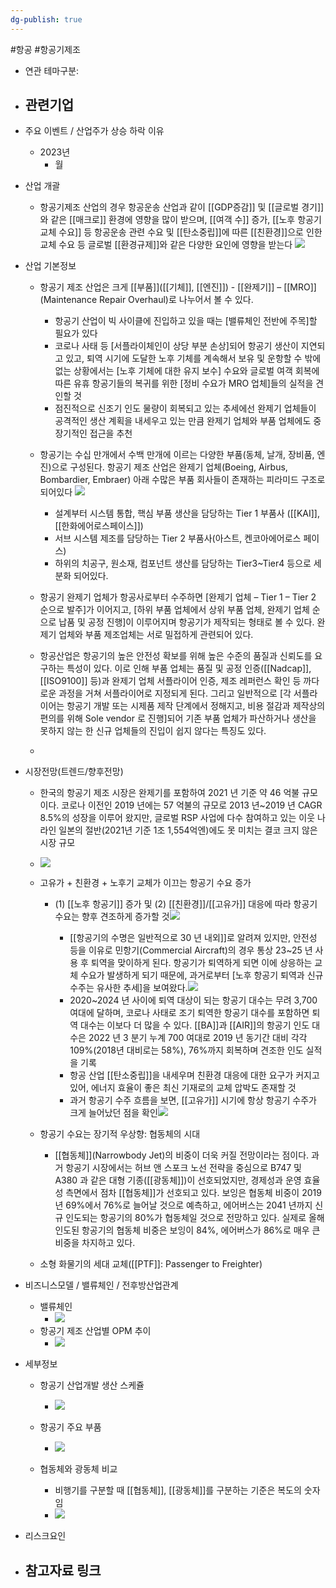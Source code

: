 ```yaml
---
dg-publish: true
---
```

#항공 #항공기제조



- 연관 테마구분: 




- 관련기업
	- 




- 주요 이벤트 / 산업주가 상승 하락 이유
	- 2023년
		- 월





- 산업 개괄
	- 항공기제조 산업의 경우 항공운송 산업과 같이 [[GDP증감]] 및 [[글로벌 경기]]와 같은 [[매크로]] 환경에 영향을 많이 받으며, [[여객 수]] 증가, [[노후 항공기 교체 수요]] 등 항공운송 관련 수요 및 [[탄소중립]]에 따른 [[친환경]]으로 인한 교체 수요 등 글로벌 [[환경규제]]와 같은 다양한 요인에 영향을 받는다  ![](https://i.imgur.com/ahnAF1o.png)




- 산업 기본정보
	- 항공기 제조 산업은 크게 [[부품]]([[기체]], [[엔진]]) - [[완제기]] – [[MRO]](Maintenance Repair Overhaul)로 나누어서 볼 수 있다. 
		- 항공기 산업이 빅 사이클에 진입하고 있을 때는 [밸류체인 전반에 주목]할 필요가 있다 
		- 코로나 사태 등 [서플라이체인이 상당 부분 손상]되어 항공기 생산이 지연되고 있고, 퇴역 시기에 도달한 노후 기체를 계속해서 보유 및 운항할 수 밖에 없는 상황에서는 [노후 기체에 대한 유지 보수] 수요와 글로벌 여객 회복에 따른 유휴 항공기들의 복귀를 위한 [정비 수요가 MRO 업체]들의 실적을 견인할 것
		-  점진적으로 신조기 인도 물량이 회복되고 있는 추세에선 완제기 업체들이 공격적인 생산 계획을 내세우고 있는 만큼 완제기 업체와 부품 업체에도 중장기적인 접근을 추천
	- 항공기는 수십 만개에서 수백 만개에 이르는 다양한 부품(동체, 날개, 장비품, 엔진)으로 구성된다. 항공기 제조 산업은 완제기 업체(Boeing, Airbus, Bombardier, Embraer) 아래 수많은 부품 회사들이 존재하는 피라미드 구조로 되어있다 ![](https://i.imgur.com/6cgGeVE.png)

		- 설계부터 시스템 통합, 핵심 부품 생산을 담당하는 Tier 1 부품사 ([[KAI]], [[한화에어로스페이스]])
		- 서브 시스템 제조를 담당하는 Tier 2 부품사(아스트, 켄코아에어로스 페이스)
		- 하위의 치공구, 원소재, 컴포넌트 생산를 담당하는 Tier3~Tier4 등으로 세분화 되어있다.
	- 항공기 완제기 업체가 항공사로부터 수주하면 [완제기 업체 – Tier 1 – Tier 2 순으로 발주]가 이어지고, [하위 부품 업체에서 상위 부품 업체, 완제기 업체 순으로 납품 및 공정 진행]이 이루어지며 항공기가 제작되는 형태로 볼 수 있다. 완제기 업체와 부품 제조업체는 서로 밀접하게 관련되어 있다.
	- 항공산업은 항공기의 높은 안전성 확보를 위해 높은 수준의 품질과 신뢰도를 요구하는 특성이 있다. 이로 인해 부품 업체는 품질 및 공정 인증([[Nadcap]], [[ISO9100]] 등)과 완제기 업체 서플라이어 인증, 제조 레퍼런스 확인 등 까다로운 과정을 거쳐 서플라이어로 지정되게 된다. 그리고 일반적으로 [각 서플라이어는 항공기 개발 또는 시제품 제작 단계에서 정해지고, 비용 절감과 제작상의 편의를 위해 Sole vendor 로 진행]되어 기존 부품 업체가 파산하거나 생산을 못하지 않는 한 신규 업체들의 진입이 쉽지 않다는 특징도 있다. 
	- 


- 시장전망(트렌드/향후전망)
	- 한국의 항공기 제조 시장은 완제기를 포함하여 2021 년 기준 약 46 억불 규모이다. 코로나 이전인 2019 년에는 57 억불의 규모로 2013 년~2019 년 CAGR 8.5%의 성장을 이루어 왔지만, 글로벌 RSP 사업에 다수 참여하고 있는 이웃 나라인 일본의 절반(2021년 기준 1조 1,554억엔)에도 못 미치는 결코 크지 않은 시장 규모
	- ![](https://i.imgur.com/bxpEQfy.png)
	- 고유가 + 친환경 + 노후기 교체가 이끄는 항공기 수요 증가
		-  (1) [[노후 항공기]] 증가 및 (2) [[친환경]]/[[고유가]] 대응에 따라 항공기 수요는 향후 견조하게 증가할 것![](https://i.imgur.com/44Xy1Zs.png)

			- [[항공기의 수명은 일반적으로 30 년 내외]]로 알려져 있지만, 안전성 등을 이유로 민항기(Commercial Aircraft)의 경우 통상 23~25 년 사용 후 퇴역을 맞이하게 된다. 항공기가 퇴역하게 되면 이에 상응하는 교체 수요가 발생하게 되기 때문에, 과거로부터 [노후 항공기 퇴역과 신규 수주는 유사한 추세]을 보여왔다.![](https://i.imgur.com/oqy1Dvu.png)
			- 2020~2024 년 사이에 퇴역 대상이 되는 항공기 대수는 무려 3,700 여대에 달하며, 코로나 사태로 조기 퇴역한 항공기 대수를 포함하면 퇴역 대수는 이보다 더 많을 수 있다. [[BA]]과 [[AIR]]의 항공기 인도 대수은 2022 년 3 분기 누계 700 여대로 2019 년 동기간 대비 각각 109%(2018년 대비로는 58%), 76%까지 회복하며 견조한 인도 실적을 기록
			- 항공 산업 [[탄소중립]]을 내세우며 친환경 대응에 대한 요구가 커지고 있어, 에너지 효율이 좋은 최신 기재로의 교체 압박도 존재할 것
			- 과거 항공기 수주 흐름을 보면, [[고유가]] 시기에 항상 항공기 수주가 크게 늘어났던 점을 확인![](https://i.imgur.com/DiRlIyz.png)
	
	- 항공기 수요는 장기적 우상향: 협동체의 시대
		- [[협동체]](Narrowbody Jet)의 비중이 더욱 커질 전망이라는 점이다. 과거 항공기 시장에서는 허브 앤 스포크 노선 전략을 중심으로 B747 및 A380 과 같은 대형 기종([[광동체]])이 선호되었지만, 경제성과 운영 효율성 측면에서 점차 [[협동체]]가 선호되고 있다. 보잉은 협동체 비중이 2019년 69%에서 76%로 늘어날 것으로 예측하고, 에어버스는 2041 년까지 신규 인도되는 항공기의 80%가 협동체일 것으로 전망하고 있다. 실제로 올해 인도된 항공기의 협동체 비중은 보잉이 84%, 에어버스가 86%로 매우 큰 비중을 차지하고 있다.
	- 소형 화물기의 세대 교체([[PTF]]: Passenger to Freighter)




- 비즈니스모델 / 밸류체인 / 전후방산업관계
	- 밸류체인
		- ![](https://i.imgur.com/ZuPUlhi.png)
	- 항공기 제조 산업별 OPM 추이
		- ![](https://i.imgur.com/jfhcpdU.png)




- 세부정보
	- 항공기 산업개발 생산 스케쥴
		- ![](https://i.imgur.com/6hWgH2M.png)

	- 항공기 주요 부품
		- ![](https://i.imgur.com/FL1M9YE.png)

	- 협동체와 광동체 비교
		- 비행기를 구분할 때  [[협동체]], [[광동체]]를 구분하는 기준은 복도의 숫자임
		- ![](https://i.imgur.com/qCHRkNl.png)






- 리스크요인




- 참고자료 링크
	- 

